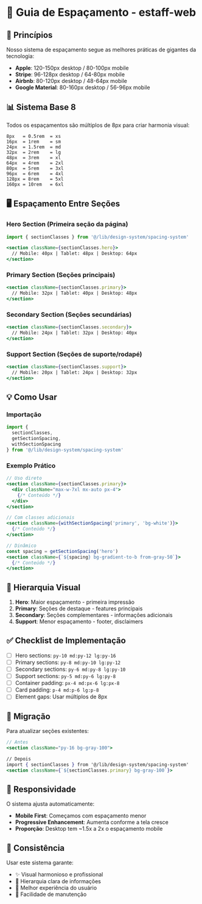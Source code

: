 # 📐 Guia de Espaçamento - estaff-web

## 🎯 Princípios

Nosso sistema de espaçamento segue as melhores práticas de gigantes da tecnologia:
- **Apple**: 120-150px desktop / 80-100px mobile
- **Stripe**: 96-128px desktop / 64-80px mobile  
- **Airbnb**: 80-120px desktop / 48-64px mobile
- **Google Material**: 80-160px desktop / 56-96px mobile

## 📊 Sistema Base 8

Todos os espaçamentos são múltiplos de 8px para criar harmonia visual:

```
8px   = 0.5rem  = xs
16px  = 1rem    = sm
24px  = 1.5rem  = md
32px  = 2rem    = lg
48px  = 3rem    = xl
64px  = 4rem    = 2xl
80px  = 5rem    = 3xl
96px  = 6rem    = 4xl
128px = 8rem    = 5xl
160px = 10rem   = 6xl
```

## 🖥️ Espaçamento Entre Seções

### Hero Section (Primeira seção da página)
```jsx
import { sectionClasses } from '@/lib/design-system/spacing-system'

<section className={sectionClasses.hero}>
  // Mobile: 40px | Tablet: 48px | Desktop: 64px
</section>
```

### Primary Section (Seções principais)
```jsx
<section className={sectionClasses.primary}>
  // Mobile: 32px | Tablet: 40px | Desktop: 48px
</section>
```

### Secondary Section (Seções secundárias)
```jsx
<section className={sectionClasses.secondary}>
  // Mobile: 24px | Tablet: 32px | Desktop: 40px
</section>
```

### Support Section (Seções de suporte/rodapé)
```jsx
<section className={sectionClasses.support}>
  // Mobile: 20px | Tablet: 24px | Desktop: 32px
</section>
```

## 💡 Como Usar

### Importação
```typescript
import { 
  sectionClasses, 
  getSectionSpacing,
  withSectionSpacing 
} from '@/lib/design-system/spacing-system'
```

### Exemplo Prático
```jsx
// Uso direto
<section className={sectionClasses.primary}>
  <div className="max-w-7xl mx-auto px-4">
    {/* Conteúdo */}
  </div>
</section>

// Com classes adicionais
<section className={withSectionSpacing('primary', 'bg-white')}>
  {/* Conteúdo */}
</section>

// Dinâmico
const spacing = getSectionSpacing('hero')
<section className={`${spacing} bg-gradient-to-b from-gray-50`}>
  {/* Conteúdo */}
</section>
```

## 📏 Hierarquia Visual

1. **Hero**: Maior espaçamento - primeira impressão
2. **Primary**: Seções de destaque - features principais
3. **Secondary**: Seções complementares - informações adicionais
4. **Support**: Menor espaçamento - footer, disclaimers

## ✅ Checklist de Implementação

- [ ] Hero sections: `py-10 md:py-12 lg:py-16`
- [ ] Primary sections: `py-8 md:py-10 lg:py-12`
- [ ] Secondary sections: `py-6 md:py-8 lg:py-10`
- [ ] Support sections: `py-5 md:py-6 lg:py-8`
- [ ] Container padding: `px-4 md:px-6 lg:px-8`
- [ ] Card padding: `p-4 md:p-6 lg:p-8`
- [ ] Element gaps: Usar múltiplos de 8px

## 🔄 Migração

Para atualizar seções existentes:

```jsx
// Antes
<section className="py-16 bg-gray-100">

// Depois
import { sectionClasses } from '@/lib/design-system/spacing-system'
<section className={`${sectionClasses.primary} bg-gray-100`}>
```

## 📱 Responsividade

O sistema ajusta automaticamente:
- **Mobile First**: Começamos com espaçamento menor
- **Progressive Enhancement**: Aumenta conforme a tela cresce
- **Proporção**: Desktop tem ~1.5x a 2x o espaçamento mobile

## 🎨 Consistência

Usar este sistema garante:
- ✨ Visual harmonioso e profissional
- 📐 Hierarquia clara de informações
- 🎯 Melhor experiência do usuário
- 🚀 Facilidade de manutenção